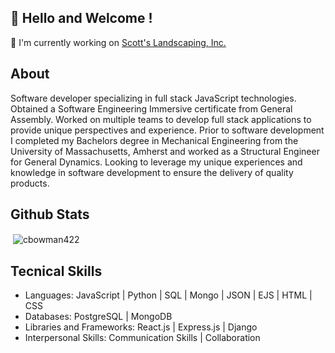 ## 👋 Hello and Welcome !

🌱   I'm currently working on [Scott's Landscaping, Inc.](https://github.com/cbowman422/scottslandscaping)


## About 

Software developer specializing in full stack JavaScript technologies. Obtained a Software Engineering Immersive certificate from General Assembly. Worked on multiple teams to develop full stack applications to provide unique perspectives and experience. Prior to software development I completed my Bachelors degree in Mechanical Engineering from the University of Massachusetts, Amherst and worked as a Structural Engineer for General Dynamics. Looking to leverage my unique experiences and knowledge in software development to ensure the delivery of quality products.


## Github Stats

<p>&nbsp;<img align="center" src="https://github-readme-stats.vercel.app/api?username=cbowman422&show_icons=true&theme=dark&title_color=bdbdbd&text_color=bdbdbd&locale=en" alt="cbowman422" /></p>


## Tecnical Skills

- Languages: JavaScript | Python | SQL | Mongo | JSON | EJS | HTML | CSS 
- Databases: PostgreSQL | MongoDB
- Libraries and Frameworks: React.js | Express.js | Django
- Interpersonal Skills: Communication Skills | Collaboration


<!--
**cbowman422/cbowman422** is a ✨ _special_ ✨ repository because its `README.md` (this file) appears on your GitHub profile.

Here are some ideas to get you started:

- 🔭 I’m currently working on ...
- 🌱 I’m currently learning ...
- 👯 I’m looking to collaborate on ...
- 🤔 I’m looking for help with ...
- 💬 Ask me about ...
- 📫 How to reach me: ...
- 😄 Pronouns: ...
- ⚡ Fun fact: ...
-->
